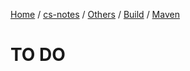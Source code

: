 [Home](https://mengxianbin.github.io) /
[cs-notes](https://mengxianbin.github.io/cs-notes/content) /
[Others](https://mengxianbin.github.io/cs-notes/content/Others) /
[Build](https://mengxianbin.github.io/cs-notes/content/Others/Build) /
[Maven](https://mengxianbin.github.io/cs-notes/content/Others/Build/Maven)

# TO DO
